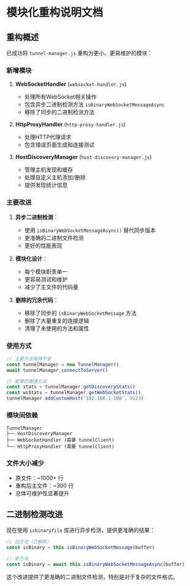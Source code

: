 # 模块化重构说明文档

## 重构概述

已成功将 `tunnel-manager.js` 重构为更小、更易维护的模块：

### 新增模块

1. **WebSocketHandler** (`websocket-handler.js`)
   - 处理所有WebSocket相关操作
   - 包含异步二进制检测方法 `isBinaryWebSocketMessageAsync`
   - 移除了同步的二进制检测方法

2. **HttpProxyHandler** (`http-proxy-handler.js`)
   - 处理HTTP代理请求
   - 包含错误页面生成和连接测试

3. **HostDiscoveryManager** (`host-discovery-manager.js`)
   - 管理主机发现和缓存
   - 处理自定义主机添加/删除
   - 提供发现统计信息

### 主要改进

1. **异步二进制检测**：
   - 使用 `isBinaryWebSocketMessageAsync()` 替代同步版本
   - 更准确的二进制文件检测
   - 更好的性能表现

2. **模块化设计**：
   - 每个模块职责单一
   - 更容易测试和维护
   - 减少了主文件的代码量

3. **删除的冗余代码**：
   - 移除了同步的 `isBinaryWebSocketMessage` 方法
   - 删除了大量重复的连接逻辑
   - 清理了未使用的方法和属性

### 使用方式

```javascript
// 主要方法保持不变
const tunnelManager = new TunnelManager()
await tunnelManager.connectToServer()

// 新增的便捷方法
const stats = tunnelManager.getDiscoveryStats()
const wsStats = tunnelManager.getWebSocketStats()
tunnelManager.addCustomHost('192.168.1.100', 8123)
```

### 模块间依赖

```
TunnelManager
├── HostDiscoveryManager
├── WebSocketHandler (需要 tunnelClient)
└── HttpProxyHandler (需要 tunnelClient)
```

### 文件大小减少

- 原文件：~1000+ 行
- 重构后主文件：~300 行
- 总体可维护性显著提升

## 二进制检测改进

现在使用 `isbinaryfile` 库进行异步检测，提供更准确的结果：

```javascript
// 旧方法（已删除）
const isBinary = this.isBinaryWebSocketMessage(buffer)

// 新方法
const isBinary = await this.isBinaryWebSocketMessageAsync(buffer)
```

这个改进提供了更准确的二进制文件检测，特别是对于复杂的文件格式。
